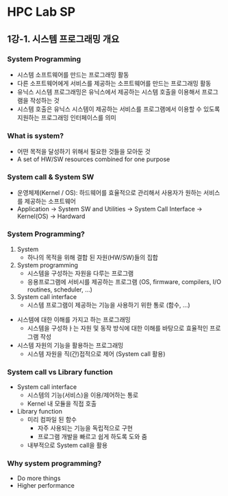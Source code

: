 # HPC Lab SP
## 1강-1. 시스템 프로그래밍 개요

### System Programming
- 시스템 소프트웨어를 만드는 프로그래밍 활동
- 다른 소프트웨어에게 서비스를 제공하는 소프트웨어를 만드는 프로그래밍 활동
- 유닉스 시스템 프로그래밍은 유닉스에서 제공하는 시스템 호출을 이용해서 프로그램을 작성하는 것
- 시스템 호출은 유닉스 시스템이 제공하는 서비스를 프로그램에서 이용할 수 있도록 지원하는 프로그래밍 인터페이스를 의미

### What is system?
- 어떤 목적을 달성하기 위해서 필요한 것들을 모아둔 것
- A set of HW/SW resources combined for one purpose

### System call & System SW
- 운영체제(Kernel / OS): 하드웨어를 효율적으로 관리해서 사용자가 원하는 서비스를 제공하는 소프트웨어
- Application -> System SW and Utilities -> System Call Interface -> Kernel(OS) -> Hardward

### System Programming?
1. System
   - 하나의 목적을 위해 결합 된 자원(HW/SW)들의 집합
2. System programming
   - 시스템을 구성하는 자원을 다루는 프로그램
   - 응용프로그램에 서비시를 제공하는 프로그램 (OS, firmware, compilers, I/O routines, scheduler, ...)
3. System call interface
   - 시스템 프로그램이 제공하는 기능을 사용하기 위한 통로 (함수, ...)

- 시스템에 대한 이해를 가지고 하는 프로그래밍
  - 시스템을 구성하ㅏ는 자원 및 동작 방식에 대한 이해를 바탕으로 효율적인 프로그램 작성
- 시스템 자원의 기능을 활용하는 프로그래밍
  - 시스템 자원을 직(간)접적으로 제어 (System call 활용)

### System call vs Library function
- System call interface
  - 시스템의 기능(서비스)을 이용/제어하는 통로
  - Kernel 내 모듈을 직접 호출
- Library function
  - 미리 컴파일 된 함수
    - 자주 사용되는 기능을 독립적으로 구현
    - 프로그램 개발을 빠르고 쉽게 하도록 도와 줌
  - 내부적으로 System call을 활용

### Why system programming?
- Do more things
- Higher performance